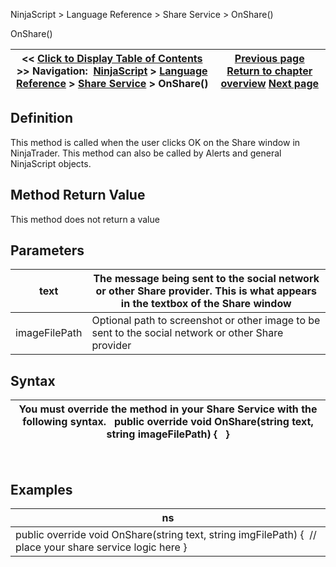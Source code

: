 ﻿
NinjaScript > Language Reference > Share Service > OnShare()

OnShare()

| << [Click to Display Table of Contents](onshare.md) >> **Navigation:**     [NinjaScript](ninjascript-1.md) > [Language Reference](language_reference_wip-1.md) > [Share Service](share_service-1.md) > OnShare() | [Previous page](onauthorizeaccount-1.md) [Return to chapter overview](share_service-1.md) [Next page](signature-1.md) |
| --- | --- |
## Definition
This method is called when the user clicks OK on the Share window in NinjaTrader. This method can also be called by Alerts and general NinjaScript objects.
## 
## Method Return Value
This method does not return a value
 
## Parameters

| text | The message being sent to the social network or other Share provider. This is what appears in the textbox of the Share window |
| --- | --- |
| imageFilePath | Optional path to screenshot or other image to be sent to the social network or other Share provider |
## 
## Syntax

| You must override the method in your Share Service with the following syntax.   public override void OnShare(string text, string imageFilePath) {   } |
| --- |
 
## Examples

| ns |
| --- |
| public override void OnShare(string text, string imgFilePath) {  // place your share service logic here } |
 
